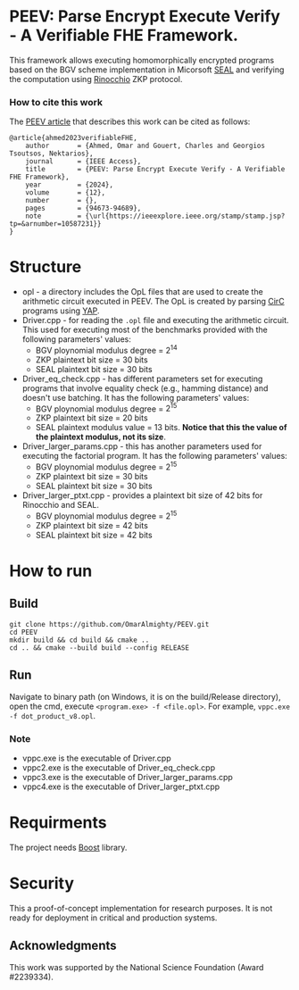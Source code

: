# PEEV: Parse Encrypt Execute Verify - A Verifiable FHE Framework.

This framework allows executing homomorphically encrypted programs based on the BGV scheme implementation in Micorsoft [SEAL](https://github.com/microsoft/SEAL) and verifying the computation using [Rinocchio](https://github.com/zkFHE/ringSNARK/tree/main) ZKP protocol.

### How to cite this work
The [PEEV article](https://ieeexplore.ieee.org/document/10587231) that describes this work can be cited as follows:

```
@article{ahmed2023verifiableFHE,
    author       = {Ahmed, Omar and Gouert, Charles and Georgios Tsoutsos, Nektarios},
    journal      = {IEEE Access}, 
    title        = {PEEV: Parse Encrypt Execute Verify - A Verifiable FHE Framework}, 
    year         = {2024},
    volume       = {12},
    number       = {},
    pages        = {94673-94689},
    note         = {\url{https://ieeexplore.ieee.org/stamp/stamp.jsp?tp=&arnumber=10587231}}
}
```

# Structure
* opl - a directory includes the OpL files that are used to create the arithmetic circuit executed in PEEV. The OpL is created by parsing [CirC](https://github.com/circify/circ) programs using [YAP](https://github.com/TrustworthyComputing/YAParser.git).
* Driver.cpp - for reading the `.opl` file and executing the arithmetic circuit. This used for executing most of the benchmarks provided with the following parameters' values:
    * BGV ploynomial modulus degree = $2^{14}$
    * ZKP plaintext bit size = $30$ bits
    * SEAL plaintext bit size = $30$ bits
* Driver_eq_check.cpp - has different parameters set for executing programs that involve equality check (e.g., hamming distance) and doesn't use batching. It has the following parameters' values:
    * BGV ploynomial modulus degree = $2^{15}$
    * ZKP plaintext bit size = $20$ bits
    * SEAL plaintext modulus value = $13$ bits. **Notice that this the value of the plaintext modulus, not its size**.
* Driver_larger_params.cpp - this has another parameters used for executing the factorial program. It has the following parameters' values:
    * BGV ploynomial modulus degree = $2^{15}$
    * ZKP plaintext bit size = $30$ bits
    * SEAL plaintext bit size = $30$ bits 
* Driver_larger_ptxt.cpp - provides a plaintext bit size of 42 bits for Rinocchio and SEAL.
    * BGV ploynomial modulus degree = $2^{15}$
    * ZKP plaintext bit size = $42$ bits
    * SEAL plaintext bit size = $42$ bits 

# How to run
## Build
```
git clone https://github.com/OmarAlmighty/PEEV.git
cd PEEV
mkdir build && cd build && cmake ..
cd .. && cmake --build build --config RELEASE
```
## Run 
Navigate to binary path (on Windows, it is on the build/Release directory), open the cmd, execute `<program.exe> -f <file.opl>`. For example,
`vppc.exe -f dot_product_v8.opl`. 

### Note
* vppc.exe is the executable of Driver.cpp
* vppc2.exe is the executable of Driver_eq_check.cpp
* vppc3.exe is the executable of Driver_larger_params.cpp
* vppc4.exe is the executable of Driver_larger_ptxt.cpp

# Requirments
The project needs [Boost](https://www.boost.org/) library.

# Security
This a proof-of-concept implementation for research purposes. It is not ready for deployment in critical and production systems.

## Acknowledgments
This work was supported by the National Science Foundation (Award #2239334).

